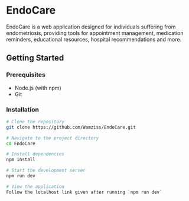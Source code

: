 # EndoCare

EndoCare is a web application designed for individuals suffering from endometriosis, providing tools for appointment management, medication reminders, educational resources, hospital recommendations and more.

## Getting Started

### Prerequisites

- Node.js (with npm)
- Git

### Installation

```sh
# Clone the repository
git clone https://github.com/Wamziss/EndoCare.git

# Navigate to the project directory
cd EndoCare

# Install dependencies
npm install

# Start the development server
npm run dev

# View the application
Follow the localhost link given after running `npm run dev`
```
